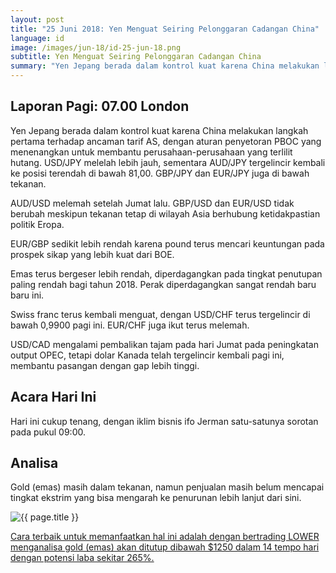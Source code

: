 ```yaml
---
layout: post
title: "25 Juni 2018: Yen Menguat Seiring Pelonggaran Cadangan China"
language: id
image: /images/jun-18/id-25-jun-18.png
subtitle: Yen Menguat Seiring Pelonggaran Cadangan China
summary: "Yen Jepang berada dalam kontrol kuat karena China melakukan langkah pertama terhadap ancaman tarif AS, dengan aturan penyetoran PBOC yang menenangkan untuk membantu perusahaan-perusahaan yang terlilit hutang"
---
```

## Laporan Pagi: 07.00 London

Yen Jepang berada dalam kontrol kuat karena China melakukan langkah pertama terhadap ancaman tarif AS, dengan aturan penyetoran PBOC yang menenangkan untuk membantu perusahaan-perusahaan yang terlilit hutang. USD/JPY melelah lebih jauh, sementara AUD/JPY tergelincir kembali ke posisi terendah di bawah 81,00. GBP/JPY dan EUR/JPY juga di bawah tekanan.

AUD/USD melemah setelah Jumat lalu. GBP/USD dan EUR/USD tidak berubah meskipun tekanan tetap di wilayah Asia berhubung ketidakpastian politik Eropa.

EUR/GBP sedikit lebih rendah karena pound terus mencari keuntungan pada prospek sikap yang lebih kuat dari BOE.

Emas terus bergeser lebih rendah, diperdagangkan pada tingkat penutupan paling rendah bagi tahun 2018. Perak diperdagangkan sangat rendah baru baru ini.

Swiss franc terus kembali menguat, dengan USD/CHF terus tergelincir di bawah 0,9900 pagi ini. EUR/CHF juga ikut terus melemah.

USD/CAD mengalami pembalikan tajam pada hari Jumat pada peningkatan output OPEC, tetapi dolar Kanada telah tergelincir kembali pagi ini, membantu pasangan dengan gap lebih tinggi.

## Acara Hari Ini

Hari ini cukup tenang, dengan iklim bisnis ifo Jerman satu-satunya sorotan pada pukul 09:00.

## Analisa

Gold (emas) masih dalam tekanan, namun penjualan masih belum mencapai tingkat ekstrim yang bisa mengarah ke penurunan lebih lanjut dari sini.

<img src="{{ site.url }}/images/jun-18/id-25-jun-18.png" alt="{{ page.title }}" title="{{ page.title }}">

<a href="%LINK%%currency=USD&market=commodities&underlying=frxXAUUSD&formname=higherlower&duration_amount=14&duration_units=d&amount=10&amount_type=stake&expiry_type=duration&barrier=1250" target="_blank" rel="noopener noreferrer nofollow">Cara terbaik untuk memanfaatkan hal ini adalah dengan bertrading LOWER menganalisa gold (emas) akan ditutup dibawah $1250 dalam 14 tempo hari dengan potensi laba sekitar 265%.</a>
